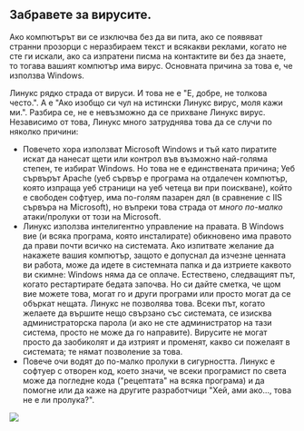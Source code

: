 <?php require("../../entete.php"); ?> <?php require("../../base.php"); ?>

<div id="corps">

<h2>Забравете за вирусите.</h2>

Ако компютърът ви се изключва без да ви пита, ако се появяват странни прозорци с неразбираем текст и всякакви реклами, когато не сте ги искали, ако са изпратени писма на контактите ви без да знаете, то тогава вашият компютър има вирус. Основната причина за това е, че използва Windows.

Линукс рядко страда от вируси. И това не е "Е, добре, не толкова често.". А е "Ако изобщо си чул на истински Линукс вирус, моля кажи ми.". Разбира се, не е невъзможно да се прихване Линукс вирус. Независимо от това, Линукс много затруднява това да се случи по няколко причини:

<ul>

<li>Повечето хора използват Microsoft Windows и тъй като пиратите искат да нанесат щети или контрол във възможно най-голяма степен, те избират Windows. Но това не е единствената причина; Уеб сървърът Apache (уеб сървър е програма на отдалечен компютър, която изпраща уеб страници на уеб четеца ви при поискване), който е свободен софтуер, има по-голям пазарен дял (в сравнение с IIS сървъра на Microsoft), но въпреки това страда от <i>много по-малко</i> атаки/пролуки от този на Microsoft.</li>

<li>Линукс използва интелигентно управление на правата. В Windows вие (и всяка програма, която инсталирате) обикновено има правото да прави почти всичко на системата. Ако изпитвате желание да накажете вашия компютър, защото е допуснал да изчезне ценната ви работа, може да идете в системната папка и да изтриете каквото ви скимне: Windows няма да се оплаче. Естествено, следващият път, когато рестартирате бедата започва. Но си дайте сметка, че щом вие можете това, могат го и други програми или просто могат да се объркат нещата. Линукс не позволява това. Всеки път, когато желаете да вършите нещо свързано със системата, се изисква администраторска парола (и ако не сте администратор на тази система, просто не може да го направите). Вирусите не могат просто да заобиколят и да изтрият и променят, какво си пожелаят в системата; те нямат позволение за това.</li>

<li>Повече очи водят до по-малко пролуки в сигурността. Линукс е софтуер с отворен код, което значи, че всеки програмист по света може да погледне кода ("рецептата" на всяка програма) и да помогне или да каже на другите разработчици "Хей, ами ако..., това не е ли пролука?".</li>

</ul>

<img src="Images/viruses_thumb.png" />

</div>


